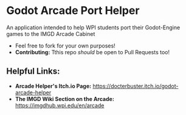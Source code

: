 
# Godot Arcade Port Helper

An application intended to help WPI students port their Godot-Engine games to the IMGD Arcade Cabinet 






- Feel free to fork for your own purposes! 
- **Contributing:** Tthis repo *should* be open to Pull Requests too! 


## Helpful Links: 

- **Arcade Helper's Itch.io Page:** https://docterbuster.itch.io/godot-arcade-helper
- **The IMGD Wiki Section on the Arcade:** https://imgdhub.wpi.edu/en/arcade 
